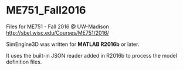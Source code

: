 # ME751_Fall2016
Files for ME751 - Fall 2016 @ UW-Madison
http://sbel.wisc.edu/Courses/ME751/2016/

SimEngine3D was written for **MATLAB R2016b** or later.

It uses the built-in JSON reader added in R2016b to process the model definition files.
